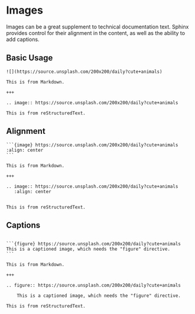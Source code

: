 # Images

Images can be a great supplement to technical documentation text. Sphinx provides control for their alignment in the content, as well as the ability to add captions.

## Basic Usage

```{stm-demo}
![](https://source.unsplash.com/200x200/daily?cute+animals)

This is from Markdown.

+++

.. image:: https://source.unsplash.com/200x200/daily?cute+animals

This is from reStructuredText.
```

## Alignment

````{stm-demo}
```{image} https://source.unsplash.com/200x200/daily?cute+animals
:align: center
```

This is from Markdown.

+++

.. image:: https://source.unsplash.com/200x200/daily?cute+animals
   :align: center


This is from reStructuredText.
````

## Captions

````{stm-demo}

```{figure} https://source.unsplash.com/200x200/daily?cute+animals
This is a captioned image, which needs the "figure" directive.
```

This is from Markdown.

+++

.. figure:: https://source.unsplash.com/200x200/daily?cute+animals

    This is a captioned image, which needs the "figure" directive.

This is from reStructuredText.
````
